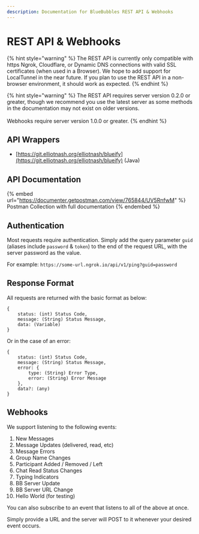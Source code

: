 ```yaml
---
description: Documentation for BlueBubbles REST API & Webhooks
---
```


# REST API & Webhooks

{% hint style="warning" %}
The REST API is currently only compatible with https Ngrok, Cloudflare, or Dynamic DNS connections with valid SSL certificates (when used in a Browser). We hope to add support for LocalTunnel in the near future. If you plan to use the REST API in a non-browser environment, it should work as expected.
{% endhint %}

{% hint style="warning" %}
The REST API requires server version 0.2.0 or greater, though we recommend you use the latest server as some methods in the documentation may not exist on older versions.\
\
Webhooks require server version 1.0.0 or greater.
{% endhint %}

## API Wrappers

* [https://git.elliotnash.org/elliotnash/blueify](https://git.elliotnash.org/elliotnash/blueify) (Java)

## API Documentation

{% embed url="https://documenter.getpostman.com/view/765844/UV5RnfwM" %}
Postman Collection with full documentation
{% endembed %}

## Authentication

Most requests require authentication. Simply add the query parameter `guid` (aliases include `password` & `token`) to the end of the request URL, with the server password as the value.

For example: `https://some-url.ngrok.io/api/v1/ping?guid=password`

## Response Format

All requests are returned with the basic format as below:

```
{
    status: (int) Status Code,
    message: (String) Status Message,
    data: (Variable)
}
```

Or in the case of an error:

```
{
    status: (int) Status Code,
    message: (String) Status Message,
    error: {
        type: (String) Error Type,
        error: (String) Error Message
    },
    data?: (any)
}
```

## Webhooks

We support listening to the following events:

1. New Messages
2. Message Updates (delivered, read, etc)
3. Message Errors
4. Group Name Changes
5. Participant Added / Removed / Left
6. Chat Read Status Changes
7. Typing Indicators
8. BB Server Update
9. BB Server URL Change
10. Hello World (for testing)

You can also subscribe to an event that listens to all of the above at once.

Simply provide a URL and the server will POST to it whenever your desired event occurs.
